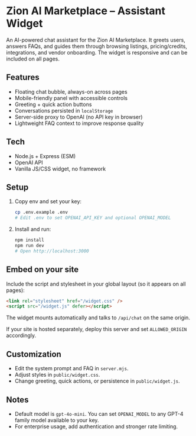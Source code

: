 # Zion AI Marketplace – Assistant Widget

An AI-powered chat assistant for the Zion AI Marketplace. It greets users, answers FAQs, and guides them through browsing listings, pricing/credits, integrations, and vendor onboarding. The widget is responsive and can be included on all pages.

## Features
- Floating chat bubble, always-on across pages
- Mobile-friendly panel with accessible controls
- Greeting + quick action buttons
- Conversations persisted in `localStorage`
- Server-side proxy to OpenAI (no API key in browser)
- Lightweight FAQ context to improve response quality

## Tech
- Node.js + Express (ESM)
- OpenAI API
- Vanilla JS/CSS widget, no framework

## Setup
1. Copy env and set your key:
   ```bash
   cp .env.example .env
   # Edit .env to set OPENAI_API_KEY and optional OPENAI_MODEL
   ```
2. Install and run:
   ```bash
   npm install
   npm run dev
   # Open http://localhost:3000
   ```

## Embed on your site
Include the script and stylesheet in your global layout (so it appears on all pages):
```html
<link rel="stylesheet" href="/widget.css" />
<script src="/widget.js" defer></script>
```
The widget mounts automatically and talks to `/api/chat` on the same origin.

If your site is hosted separately, deploy this server and set `ALLOWED_ORIGIN` accordingly.

## Customization
- Edit the system prompt and FAQ in `server.mjs`.
- Adjust styles in `public/widget.css`.
- Change greeting, quick actions, or persistence in `public/widget.js`.

## Notes
- Default model is `gpt-4o-mini`. You can set `OPENAI_MODEL` to any GPT-4 family model available to your key.
- For enterprise usage, add authentication and stronger rate limiting.
